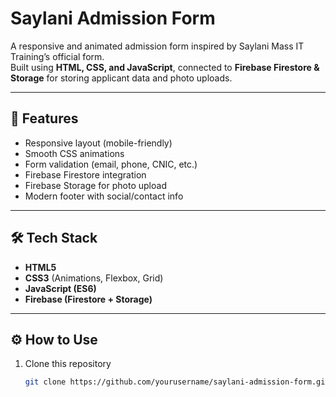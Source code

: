 # Saylani Admission Form

A responsive and animated admission form inspired by Saylani Mass IT Training’s official form.  
Built using **HTML, CSS, and JavaScript**, connected to **Firebase Firestore & Storage** for storing applicant data and photo uploads.

---

## 🚀 Features
- Responsive layout (mobile-friendly)
- Smooth CSS animations
- Form validation (email, phone, CNIC, etc.)
- Firebase Firestore integration
- Firebase Storage for photo upload
- Modern footer with social/contact info

---

## 🛠️ Tech Stack
- **HTML5**
- **CSS3** (Animations, Flexbox, Grid)
- **JavaScript (ES6)**
- **Firebase (Firestore + Storage)**

---

## ⚙️ How to Use
1. Clone this repository  
   ```bash
   git clone https://github.com/yourusername/saylani-admission-form.git
